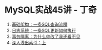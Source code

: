MySQL实战45讲 - 丁奇
===================

1. [基础架构：一条SQL查询流程](01.md)
1. [日志系统：一条SQL更新如何执行](02.md)
1. [事务隔离：为什么你改了我还看不见](03.md)
1. [深入浅出索引：上](04.md)


